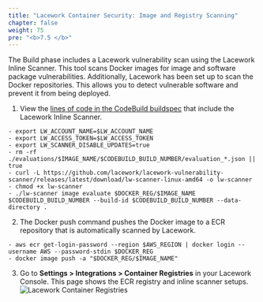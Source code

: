 ```yaml
---
title: "Lacework Container Security: Image and Registry Scanning"
chapter: false
weight: 75
pre: "<b>7.5 </b>"
---
```


The Build phase includes a Lacework vulnerability scan using the Lacework Inline Scanner. This tool scans Docker images for image and software package vulnerabilities. Additionally, Lacework has been set up to scan the Docker repositories. This allows you to detect vulnerable software and prevent it from being deployed.

1. View the [lines of code in the CodeBuild buildspec](https://github.com/jefferyfry/aws-immersion-day-with-lacework-code/blob/master/app/codebuild-scan-push.yaml#L13) that include the Lacework Inline Scanner.
```
- export LW_ACCOUNT_NAME=$LW_ACCOUNT_NAME
- export LW_ACCESS_TOKEN=$LW_ACCESS_TOKEN
- export LW_SCANNER_DISABLE_UPDATES=true
- rm -rf ./evaluations/$IMAGE_NAME/$CODEBUILD_BUILD_NUMBER/evaluation_*.json || true
- curl -L https://github.com/lacework/lacework-vulnerability-scanner/releases/latest/download/lw-scanner-linux-amd64 -o lw-scanner
- chmod +x lw-scanner
- ./lw-scanner image evaluate $DOCKER_REG/$IMAGE_NAME $CODEBUILD_BUILD_NUMBER --build-id $CODEBUILD_BUILD_NUMBER --data-directory .
```
2. The Docker push command pushes the Docker image to a ECR repository that is automatically scanned by Lacework.
```
- aws ecr get-login-password --region $AWS_REGION | docker login --username AWS --password-stdin $DOCKER_REG
- docker image push -a "$DOCKER_REG/$IMAGE_NAME"
```
3. Go to **Settings > Integrations > Container Registries** in your Lacework Console. This page shows the ECR registry and inline scanner setups.
   ![Lacework Container Registries](/images/lacework-container-registries.png)
